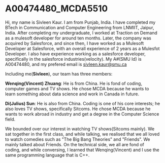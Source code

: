 # A00474480_MCDA5510

Hi, my name is Sivleen Kaur. I am from Punjab, India. I have completed my BTech in Communication and Computer Engineering from LNMIIT, Jaipur, India. After completing my undergraduate, I worked at Traction on Demand as a mulesoft developer for around ten months. Later, the company was acquired by Salesforce, and since then, I have worked as a Mulesoft Developer at Salesforce, with an overall experience of 2 years as a Mulesfot Developer. I also have experience working as a salesforce developer, specifically in the salesforce industries(velocity). My A#(SMU Id) is A00474480, and my prefered email is sivleen.kaur@smu.ca

Including me(**Sivleen**), our team has three members:

**Wenqing(Vincent) Zhuang**: He is from China. He is fond of coding, computer games and TV shows. He chose MCDA because he wants to learn something about data science and work in Canada in future.

**Di(Julius) Sun**: He is also from China. Coding is one of his core interests; he also loves TV shows, specifically Sitcoms. He chose MCDA because he wants to work abroad in industry and get a degree in the Computer Science field.

We bounded over our interest in watching TV shows(Sitcoms mainly). We sat together in the first class, and while talking, we realised that we all loved to watch comedies such as "The Big Bang Theories" and "Friends". We mainly talked about Friends. On the technical side, we all are fond of coding, and while conversing, I learned that Wenqing(Vincent) and I use the same programming language that is C++.
